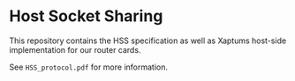 # Host Socket Sharing

This repository contains the HSS specification as well as Xaptums host-side implementation for our router cards. 

See `HSS_protocol.pdf` for more information.

